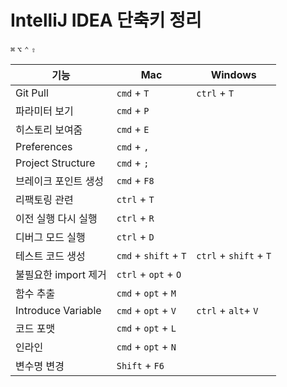 # IntelliJ IDEA 단축키 정리

`⌘` `⌥` `⌃` `⇧`


|기능|Mac|Windows|
|---|---|---|
|Git Pull | `cmd` + `T`|`ctrl` + `T`|
|파라미터 보기|`cmd` + `P`||
|히스토리 보여줌|`cmd` + `E`||
|Preferences|`cmd` + `,`||
|Project Structure|`cmd` + `;`||
|브레이크 포인트 생성|`cmd` + `F8`||
|리팩토링 관련|`ctrl` + `T`||
|이전 실행 다시 실행|`ctrl` + `R`||
|디버그 모드 실행|`ctrl` + `D`||
|테스트 코드 생성|`cmd` + `shift` + `T`|`ctrl` + `shift` + `T`|
|불필요한 import 제거|`ctrl` + `opt` + `O`||
|함수 추출|`cmd` + `opt` + `M`||
|Introduce Variable|`cmd` + `opt` + `V`|`ctrl` + `alt`+ `V`|
|코드 포맷|`cmd` + `opt` + `L`||
|인라인|`cmd` + `opt` + `N`||
|변수명 변경|`Shift` + `F6`||
